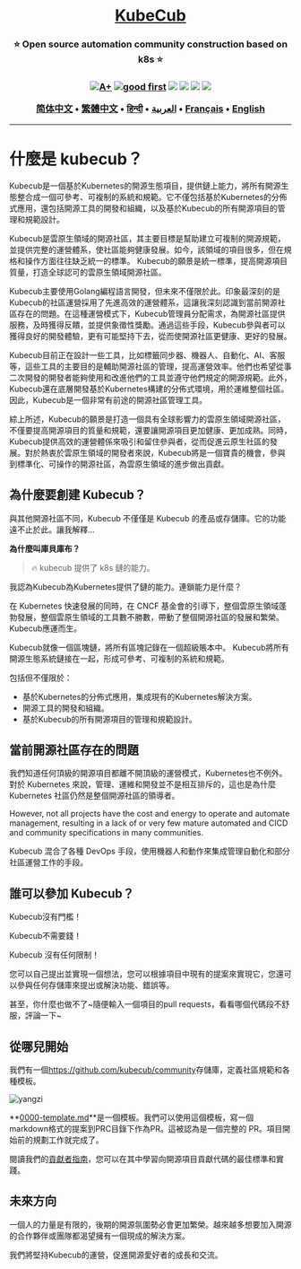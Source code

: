 <h1 align="center" style="border-bottom: none">
    <b>
        <a href="https://docker.nsddd.top">KubeCub</a><br>
    </b>
</h1>
<h3 align="center" style="border-bottom: none">
      ⭐️  Open source automation community construction based on k8s  ⭐️ <br>
<h3>

<p align=center>
<a href="https://goreportcard.com/report/github.com/kubecub/go-project-layout"><img src="https://goreportcard.com/badge/github.com/kubecub/go-project-layout" alt="A+"></a>
<a href="https://github.com/issues?q=org%kubecub+is%3Aissue+label%3A%22good+first+issue%22+no%3Aassignee"><img src="https://img.shields.io/github/issues/kubecub/go-project-layout/good%20first%20issue?logo=%22github%22" alt="good first"></a>
<a href="https://github.com/kubecub/go-project-layout"><img src="https://img.shields.io/github/stars/kubecub/go-project-layout.svg?style=flat&logo=github&colorB=deeppink&label=stars"></a>
<a href="https://join.slack.com/t/kubecub/shared_invite/zt-1se0k2bae-lkYzz0_T~BYh3rjkvlcUqQ"><img src="https://img.shields.io/badge/Slack-100%2B-blueviolet?logo=slack&amp;logoColor=white"></a>
<a href="https://github.com/kubecub/go-project-layout/blob/main/LICENSE"><img src="https://img.shields.io/badge/license-Apache--2.0-green"></a>
<a href="https://golang.org/"><img src="https://img.shields.io/badge/Language-Go-blue.svg"></a>
</p>

</p>

<p align="center">
    <a href="./README-zh-CN.md"><b>简体中文</b></a> •
    <a href="./README-zh-TW.md"><b>繁體中文</b></a> •
    <a href="./README-hi.md"><b>हिन्दी</b></a> •
    <a href="./README-ar.md"><b>العربية</b></a> •
    <a href="./README-fr.md"><b>Français</b></a> •
    <a href="./README.md"><b>English</b></a>
</p>

</p>

* * *

# 什麼是 kubecub？

Kubecub是一個基於Kubernetes的開源生態項目，提供鏈上能力，將所有開源生態整合成一個可參考、可複制的系統和規範。它不僅包括基於Kubernetes的分佈式應用，還包括開源工具的開發和組織，以及基於Kubecub的所有開源項目的管理和規範設計。

Kubecub是雲原生領域的開源社區，其主要目標是幫助建立可複制的開源規範，並提供完整的運營體系，使社區能夠健康發展。如今，該領域的項目很多，但在規格和操作方面往往缺乏統一的標準。 Kubecub的願景是統一標準，提高開源項目質量，打造全球認可的雲原生領域開源社區。

Kubecub主要使用Golang編程語言開發，但未來不僅限於此。印象最深刻的是Kubecub的社區運營採用了先進高效的運營體系，這讓我深刻認識到當前開源社區存在的問題。在這種運營模式下，Kubecub管理員分配需求，為開源社區提供服務，及時獲得反饋，並提供象徵性獎勵。通過這些手段，Kubecub參與者可以獲得良好的開發體驗，更有可能堅持下去，從而使開源社區更健康、更好的發展。

Kubecub目前正在設計一些工具，比如標籤同步器、機器人、自動化、AI、客服等，這些工具的主要目的是輔助開源社區的管理，提高運營效率。他們也希望從事二次開發的開發者能夠使用和改進他們的工具並遵守他們規定的開源規範。此外，Kubecub還在底層開發基於Kubernetes構建的分佈式環境，用於運維整個社區。因此，Kubecub是一個非常有前途的開源社區管理工具。

綜上所述，Kubecub的願景是打造一個具有全球影響力的雲原生領域開源社區，不僅要提高開源項目的質量和規範，還要讓開源項目更加健康、更加成熟。同時，Kubecub提供高效的運營體係來吸引和留住參與者，從而促進云原生社區的發展。對於熱衷於雲原生領域的開發者來說，Kubecub將是一個寶貴的機會，參與到標準化、可操作的開源社區，為雲原生領域的進步做出貢獻。

## 為什麼要創建 Kubecub？

與其他開源社區不同，Kubecub 不僅僅是 Kubecub 的產品或存儲庫。它的功能遠不止於此。讓我解釋...

**為什麼叫庫貝庫布？**

> 🔥 kubecub 提供了 k8s 鏈的能力。

我認為Kubecub為Kubernetes提供了鏈的能力。連鎖能力是什麼？

在 Kubernetes 快速發展的同時，在 CNCF 基金會的引導下，整個雲原生領域蓬勃發展，整個雲原生領域的工具數不勝數，帶動了整個開源社區的發展和繁榮。 Kubecub應運而生。

Kubecub就像一個區塊鏈，將所有區塊記錄在一個超級賬本中。 Kubecub將所有開源生態系統鏈接在一起，形成可參考、可複制的系統和規範。

包括但不僅限於：

-   基於Kubernetes的分佈式應用，集成現有的Kubernetes解決方案。
-   開源工具的開發和組織。
-   基於Kubecub的所有開源項目的管理和規範設計。

## 當前開源社區存在的問題

我們知道任何頂級的開源項目都離不開頂級的運營模式，Kubernetes也不例外。對於 Kubernetes 來說，管理、運維和開發並不是相互排斥的，這也是為什麼 Kubernetes 社區仍然是整個開源社區的領導者。

However, not all projects have the cost and energy to operate and automate management, resulting in a lack of or very few mature automated and CICD and community specifications in many communities.

Kubecub 混合了各種 DevOps 手段，使用機器人和動作來集成管理自動化和部分社區運營工作的手段。

## 誰可以參加 Kubecub？

Kubecub沒有門檻！

Kubecub不需要錢！

Kubecub 沒有任何限制！

您可以自己提出並實現一個想法，您可以根據項目中現有的提案來實現它，您還可以參與任何存儲庫來提出或解決功能、錯誤等。

甚至，你什麼也做不了~隨便輸入一個項目的pull requests，看看哪個代碼段不舒服，評論一下~

## 從哪兒開始

我們有一個<https://github.com/kubecub/community>存儲庫，定義社區規範和各種模板。

![yangzi](http://sm.nsddd.top/sm202306012140301.png)

**[0000-template.md](http://0000-template.md/)**是一個模板。我們可以使用這個模板，寫一個markdown格式的提案到PRC目錄下作為PR。這被認為是一個完整的 PR。項目開始前的規劃工作就完成了。

閱讀我們的[貢獻者指南](https://github.com/kubecub/community/blob/main/CONTRIBUTING.md)，您可以在其中學習向開源項目貢獻代碼的最佳標準和實踐。

## 未來方向

一個人的力量是有限的，後期的開源氛圍勢必會更加繁榮。越來越多想要加入開源的合作夥伴或團隊都渴望擁有一個現成的解決方案。

我們將堅持Kubecub的運營，促進開源愛好者的成長和交流。
